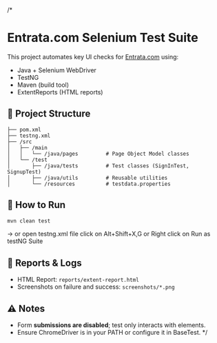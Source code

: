 /*
# Entrata.com Selenium Test Suite

This project automates key UI checks for [Entrata.com](https://www.entrata.com) using:
- Java + Selenium WebDriver
- TestNG
- Maven (build tool)
- ExtentReports (HTML reports)

## 🔧 Project Structure

```
├── pom.xml
├── testng.xml
├── /src
│   ├── /main
│   │   └── /java/pages         # Page Object Model classes
│   └── /test
│       ├── /java/tests         # Test classes (SignInTest, SignupTest)
│       ├── /java/utils         # Reusable utilities
│       └── /resources          # testdata.properties
```

## 🧪 How to Run

```bash
mvn clean test
```

-> or open testng.xml file click on Alt+Shift+X,G  or Right click on Run as testNG Suite


## 📄 Reports & Logs

- HTML Report: `reports/extent-report.html`
- Screenshots on failure and success: `screenshots/*.png`

## ⚠️ Notes
- Form **submissions are disabled**; test only interacts with elements.
- Ensure ChromeDriver is in your PATH or configure it in BaseTest.
*/
